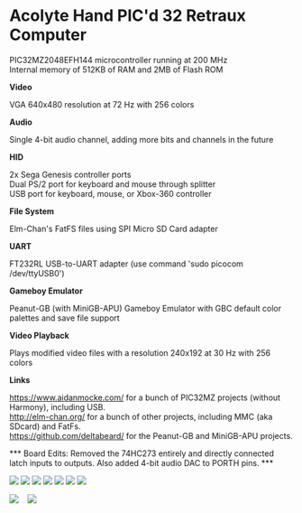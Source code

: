 <b><h1>Acolyte Hand PIC'd 32 Retraux Computer</h1></b>

PIC32MZ2048EFH144 microcontroller running at 200 MHz
<br>
Internal memory of 512KB of RAM and 2MB of Flash ROM

<b>Video</b>

VGA 640x480 resolution at 72 Hz with 256 colors

<b>Audio</b>

Single 4-bit audio channel, adding more bits and channels in the future

<b>HID</b>

2x Sega Genesis controller ports
<br>
Dual PS/2 port for keyboard and mouse through splitter
<br>
USB port for keyboard, mouse, or Xbox-360 controller

<b>File System</b>

Elm-Chan's FatFS files using SPI Micro SD Card adapter

<b>UART</b>

FT232RL USB-to-UART adapter (use command 'sudo picocom /dev/ttyUSB0')

<b>Gameboy Emulator</b>

Peanut-GB (with MiniGB-APU) Gameboy Emulator with GBC default color palettes and save file support

<b>Video Playback</b>

Plays modified video files with a resolution 240x192 at 30 Hz with 256 colors

<b>Links</b>

<a href="https://www.aidanmocke.com/">https://www.aidanmocke.com/</a> for a bunch of PIC32MZ projects (without Harmony), including USB.<br>
<a href="http://elm-chan.org/">http://elm-chan.org/</a> for a bunch of other projects, including MMC (aka SDcard) and FatFs.<br>
<a href="https://github.com/deltabeard/">https://github.com/deltabeard/</a> for the Peanut-GB and MiniGB-APU projects.<br>

*** Board Edits: Removed the 74HC273 entirely and directly connected latch inputs to outputs.  Also added 4-bit audio DAC to PORTH pins. ***

<img src="BOARD-PICTURE.jpg">

<img src="PRINTED-CASE.jpg">

<img src="MIKU-MENU.jpg">

<img src="MIKU-TETRA.jpg">

<img src="BAD-APPLE.jpg">

<img src="SCRATCH-PAD.jpg">

<img src="ZELDA-GB.jpg">

<img src="AV-SKYRIM.gif">&nbsp;&nbsp;&nbsp;&nbsp;<img src="AV-BADAPPLE.gif">


